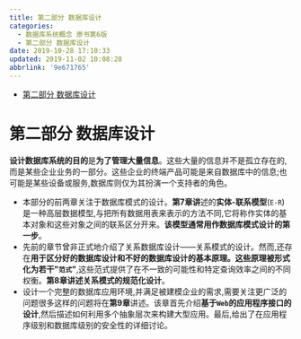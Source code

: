 ```yaml
---
title: 第二部分 数据库设计
categories: 
  - 数据库系统概念 原书第6版
  - 第二部分 数据库设计
date: 2019-10-28 17:10:33
updated: 2019-11-02 10:08:28
abbrlink: '9e671765'
---
```

- [第二部分 数据库设计](/ReadingNotes/9e671765/#第二部分-数据库设计)

<!--more-->
<script src="https://cdn.bootcss.com/jquery/3.4.0/jquery.slim.min.js"></script>
<script>$(document).ready(function () {$(".post-body > ul:nth-child(1)").hide();});</script>

<!--end-->
<!--SSTStart-->
# 第二部分 数据库设计 #
**设计数据库系统的目的**是**为了管理大量信息**。这些大量的信息并不是孤立存在的,而是某些企业业务的一部分。这些企业的终端产品可能是来自数据库中的信息;也可能是某些设备或服务,数据库则仅为其扮演一个支持者的角色。
- 本部分的前两章关注于数据库模式的设计。**第7章讲**述的**实体-联系模型**(`E-R`)是一种高层数据模型,与把所有数据用表来表示的方法不同,它将称作实体的基本对象和这些对象之间的联系区分开来。**该模型通常用作数据库模式设计的第一步**。
- 先前的章节曾非正式地介绍了关系数据库设计——关系模式的设计。然而,还存在**用于区分好的数据库设计和不好的数据库设计的基本原理。这些原理被形式化为若干"`范式`"**,这些范式提供了在不一致的可能性和特定查询效率之间的不同权衡。**第8章讲述关系模式的规范化设计**。
- 设计一个完整的数据库应用环境,并满足被建模企业的需求,需要关注更广泛的问题很多这样的问题将在**第9章**讲述。该章首先介绍**基于`Web`的应用程序接口的设计**,然后描述如何利用多个抽象层次来构建大型应用。最后,给出了在应用程序级别和数据库级别的安全性的详细讨论。
<!--SSTStop-->

